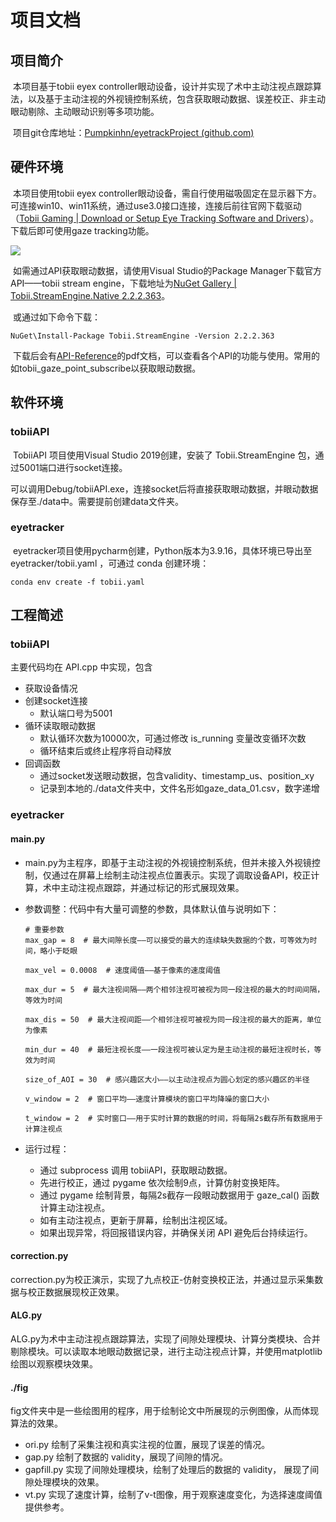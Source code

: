 # 项目文档

## 项目简介

​		本项目基于tobii eyex controller眼动设备，设计并实现了术中主动注视点跟踪算法，以及基于主动注视的外视镜控制系统，包含获取眼动数据、误差校正、非主动眼动剔除、主动眼动识别等多项功能。

​		项目git仓库地址：[Pumpkinhn/eyetrackProject (github.com)](https://github.com/Pumpkinhn/eyetrackProject)

## 硬件环境

​		本项目使用tobii eyex controller眼动设备，需自行使用磁吸固定在显示器下方。可连接win10、win11系统，通过use3.0接口连接，连接后前往官网下载驱动（[Tobii Gaming | Download or Setup Eye Tracking Software and Drivers](https://gaming.tobii.com/zh/getstarted/)）。下载后即可使用gaze tracking功能。

![](C:\bysj\eyetrackProject\src\图片1.png)

​		如需通过API获取眼动数据，请使用Visual Studio的Package Manager下载官方API——tobii stream engine，下载地址为[NuGet Gallery | Tobii.StreamEngine.Native 2.2.2.363](https://www.nuget.org/packages/Tobii.StreamEngine.Native)。

​		或通过如下命令下载：

```
NuGet\Install-Package Tobii.StreamEngine -Version 2.2.2.363
```

​		下载后会有[API-Reference](.\tobiiAPI\packages\Tobii.StreamEngine.Native.2.2.2.363\content\Tobii\API-Reference.pdf)的pdf文档，可以查看各个API的功能与使用。常用的如tobii_gaze_point_subscribe以获取眼动数据。

## 软件环境

### tobiiAPI

​		TobiiAPI 项目使用Visual Studio 2019创建，安装了 Tobii.StreamEngine 包，通过5001端口进行socket连接。

​		可以调用Debug/tobiiAPI.exe，连接socket后将直接获取眼动数据，并眼动数据保存至./data中。需要提前创建data文件夹。

### eyetracker

​		eyetracker项目使用pycharm创建，Python版本为3.9.16，具体环境已导出至 eyetracker/tobii.yaml ，可通过 conda 创建环境：

```
conda env create -f tobii.yaml
```

## 工程简述

### tobiiAPI

主要代码均在 API.cpp 中实现，包含

- 获取设备情况
- 创建socket连接
  - 默认端口号为5001
- 循环读取眼动数据
  - 默认循环次数为10000次，可通过修改 is_running 变量改变循环次数
  - 循环结束后或终止程序将自动释放
- 回调函数
  - 通过socket发送眼动数据，包含validity、timestamp_us、position_xy
  - 记录到本地的./data文件夹中，文件名形如gaze_data_01.csv，数字递增

### eyetracker

#### main.py

- main.py为主程序，即基于主动注视的外视镜控制系统，但并未接入外视镜控制，仅通过在屏幕上绘制主动注视点位置表示。实现了调取设备API，校正计算，术中主动注视点跟踪，并通过标记的形式展现效果。

- 参数调整：代码中有大量可调整的参数，具体默认值与说明如下：

  ```
  # 重要参数
  max_gap = 8  # 最大间隙长度——可以接受的最大的连续缺失数据的个数，可等效为时间，略小于眨眼
  
  max_vel = 0.0008  # 速度阈值——基于像素的速度阈值
  
  max_dur = 5  # 最大注视间隔——两个相邻注视可被视为同一段注视的最大的时间间隔，等效为时间
  
  max_dis = 50  # 最大注视间距——个相邻注视可被视为同一段注视的最大的距离，单位为像素
  
  min_dur = 40  # 最短注视长度——一段注视可被认定为是主动注视的最短注视时长，等效为时间
  
  size_of_AOI = 30  # 感兴趣区大小——以主动注视点为圆心划定的感兴趣区的半径
  
  v_window = 2  # 窗口平均——速度计算模块的窗口平均降噪的窗口大小
  
  t_window = 2  # 实时窗口——用于实时计算的数据的时间，将每隔2s截存所有数据用于计算注视点
  ```

- 运行过程：

  - 通过 subprocess 调用 tobiiAPI，获取眼动数据。
  - 先进行校正，通过 pygame 依次绘制9点，计算仿射变换矩阵。
  - 通过 pygame 绘制背景，每隔2s截存一段眼动数据用于 gaze_cal() 函数计算主动注视点。
  - 如有主动注视点，更新于屏幕，绘制出注视区域。
  - 如果出现异常，将回报错误内容，并确保关闭 API 避免后台持续运行。

#### correction.py

​		correction.py为校正演示，实现了九点校正-仿射变换校正法，并通过显示采集数据与校正数据展现校正效果。

#### ALG.py

​		ALG.py为术中主动注视点跟踪算法，实现了间隙处理模块、计算分类模块、合并剔除模块。可以读取本地眼动数据记录，进行主动注视点计算，并使用matplotlib绘图以观察模块效果。

#### ./fig

​		fig文件夹中是一些绘图用的程序，用于绘制论文中所展现的示例图像，从而体现算法的效果。

- ori.py 绘制了采集注视和真实注视的位置，展现了误差的情况。
- gap.py 绘制了数据的 validity，展现了间隙的情况。
- gapfill.py 实现了间隙处理模块，绘制了处理后的数据的 validity， 展现了间隙处理模块的效果。
- vt.py 实现了速度计算，绘制了v-t图像，用于观察速度变化，为选择速度阈值提供参考。